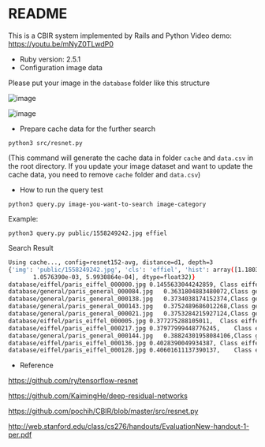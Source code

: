 # README

This is a CBIR system implemented by Rails and Python
Video demo: https://youtu.be/mNyZ0TLwdP0

* Ruby version: 2.5.1
* Configuration image data

Please put your image in the `database` folder like this structure

![image](https://user-images.githubusercontent.com/6240395/58141284-72da4300-7c08-11e9-9612-0dc187a137ae.png)


![image](https://user-images.githubusercontent.com/6240395/58141272-68b84480-7c08-11e9-957c-798269faca34.png)
 
* Prepare cache data for the further search
```
python3 src/resnet.py
```
(This command will generate the cache data in folder `cache` and `data.csv` in the root directory. If you update your image dataset and want to update the cache data, you need to remove `cache` folder and `data.csv`)

* How to run the query test 
```
python3 query.py image-you-want-to-search image-category
```

Example:
```
python3 query.py public/1558249242.jpg effiel
```
Search Result

```bash
Using cache..., config=resnet152-avg, distance=d1, depth=3
{'img': 'public/1558249242.jpg', 'cls': 'effiel', 'hist': array([1.1803220e-03, 1.2102447e-03, 1.8271050e-04, ..., 4.8219634e-05,
       1.0576390e-03, 5.9930864e-04], dtype=float32)}
database/eiffel/paris_eiffel_000000.jpg	0.1455633044242859,	Class eiffel
database/general/paris_general_000084.jpg	0.3631804883480072,Class general
database/general/paris_general_000138.jpg	0.3734038174152374,Class general
database/general/paris_general_000143.jpg	0.3752489686012268,Class general
database/general/paris_general_000021.jpg	0.3753284215927124,Class general
database/eiffel/paris_eiffel_000005.jpg	0.377275288105011,	Class eiffel
database/eiffel/paris_eiffel_000217.jpg	0.37977999448776245,	Class eiffel
database/general/paris_general_000144.jpg	0.38824301958084106,Class general
database/eiffel/paris_eiffel_000136.jpg	0.4028390049934387,	Class eiffel
database/eiffel/paris_eiffel_000128.jpg	0.40601611137390137,	Class eiffel
```

- Reference

https://github.com/ry/tensorflow-resnet 

https://github.com/KaimingHe/deep-residual-networks 

https://github.com/pochih/CBIR/blob/master/src/resnet.py

http://web.stanford.edu/class/cs276/handouts/EvaluationNew-handout-1-per.pdf
